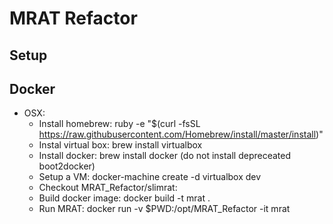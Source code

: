 MRAT Refactor
=====

Setup
-----

Docker
-----
* OSX:
	- Install homebrew: ruby -e "$(curl -fsSL https://raw.githubusercontent.com/Homebrew/install/master/install)"
	- Instal virtual box: brew install virtualbox
	- Install docker: brew install docker (do not install depreceated boot2docker)	
	- Setup a VM: docker-machine create -d virtualbox dev
	- Checkout MRAT_Refactor/slimrat: 
	- Build docker image: docker build -t mrat .
	- Run MRAT: docker run -v $PWD:/opt/MRAT_Refactor -it mrat